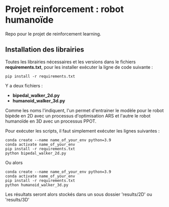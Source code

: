 # Projet reinforcement : robot humanoïde

Repo pour le projet de reinforcement learning. 

## Installation des librairies 

Toutes les librairies nécessaires et les versions dans le fichiers **requirements.txt**, pour les installer exécuter la ligne de code suivante : 

```
pip install -r requirements.txt
```


Y a deux fichiers : 
- **bipedal_walker_2d.py**
- **humanoid_walker_3d.py**

Comme les noms l'indiquent, l'un permet d'entrainer le modèle pour le robot bipède en 2D avec un processus d'optimisation ARS et l'autre le robot humanoïde en 3D avec un processus PPOT. 

Pour exécuter les scripts, il faut simplement exécuter les lignes suivantes :

```shell
conda create --name name_of_your_env python=3.9
conda activate name_of_your_env
pip install -r requirements.txt
python bipedal_walker_2d.py
```

Ou alors

```shell
conda create --name name_of_your_env python=3.9
conda activate name_of_your_env
pip install -r requirements.txt
python humanoid_walker_3d.py
```

Les résultats seront alors stockés dans un sous dossier 'results/2D' ou 'results/3D'



